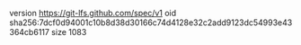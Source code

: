 version https://git-lfs.github.com/spec/v1
oid sha256:7dcf0d94001c10b8d38d30166c74d4128e32c2add9123dc54993e43364cb6117
size 1083
